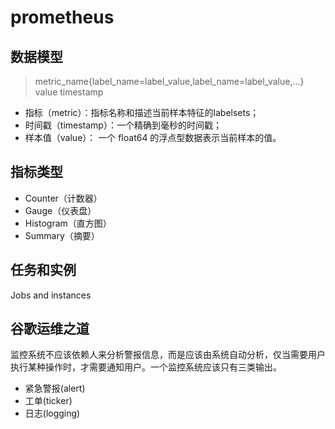 # prometheus

## 数据模型

> metric_name{label_name=label_value,label_name=label_value,...} value timestamp

- 指标（metric）：指标名称和描述当前样本特征的labelsets；
- 时间戳（timestamp）：一个精确到毫秒的时间戳；
- 样本值（value）： 一个 float64 的浮点型数据表示当前样本的值。

## 指标类型

- Counter（计数器）
- Gauge（仪表盘）
- Histogram（直方图）
- Summary（摘要）

## 任务和实例
Jobs and instances


## 谷歌运维之道

监控系统不应该依赖人来分析警报信息，而是应该由系统自动分析，仅当需要用户执行某种操作时，才需要通知用户。一个监控系统应该只有三类输出。

* 紧急警报(alert)
* 工单(ticker)
* 日志(logging)